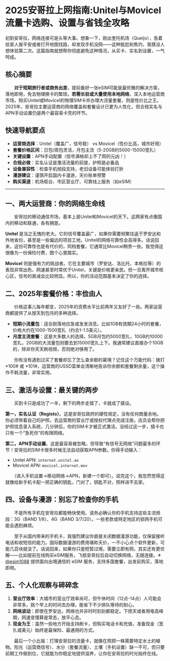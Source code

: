 # 2025安哥拉上网指南:Unitel与Movicel流量卡选购、设置与省钱全攻略

初到安哥拉，网络连接可是头等大事。想象一下，刚出奎托机场（Queijo），急着给家人报平安或者打开地图找路，却发现手机没网——这种尴尬和焦灼，我猜没人想体验第二次。这篇指南就想帮你彻底避免这种情况，从买卡、实名到设置，一气呵成。

## 核心摘要

　　**对于短期旅行者或商务出差**，提前备好一张eSIM可能是最优雅的解决方案，落地即用，免去物理换卡的繁琐。**若需长驻或大量使用本地网络**，深入本地运营商市场，购买Unitel或Movicel的物理SIM卡并办理大流量套餐，则是性价比之王。2025年，安哥拉主要运营商的网络覆盖和套餐设计已更为人性化，但合规实名与APN手动设置仍是两个最容易卡壳的环节。

## 快速导航要点

-   **运营商选择**：Unitel（覆盖广，信号稳） vs Movicel（性价比高，城市好用）
-   **套餐价格区间**：日包/周包灵活，月包主流（5-20GB约5000-15000宽扎）
-   **关键设置**：APN手动配置（信号满格却上不了网的元凶！）
-   **合规必做**：实名认证是激活流量的前提，护照是必备品
-   **设备兼容性**：检查手机频段支持，老旧设备可能体验打折
-   **漫游建议**：谨慎开启国内卡漫游，天价账单预警
-   **购买渠道**：机场柜台、市区营业厅、可靠线上服务（如eSIM）

---

## 一、两大运营商：你的网络生命线

　　安哥拉的移动通信市场，基本上是Unitel和Movicel的天下。这两家有点像国内的移动和联通，各有拥趸。

**Unitel** 是当之无愧的老大。它的信号覆盖最广，如果你需要频繁往返于罗安达和外地省份，甚至是一些偏远的项目工地，Unitel的网络可靠性会高得多。话说回来，这份可靠性也是有代价的，同档套餐，它通常比Movicel稍贵一些。我觉得这很像为一份保险付费，图个心里踏实。

**Movicel** 则是强有力的挑战者。它在主要城市（罗安达、洛比托、本格拉等）的表现非常出色，网速甚至时常优于Unitel，关键是价格更亲民。但一旦离开城市核心区，信号的衰减会比较明显。所以，你的活动范围基本决定了你的选择。

## 二、2025年套餐价格：丰俭由人

　　价格这事儿每年都变，2025年的资费水平比前两年又友好了一些。两家运营商都提供了从按天到包月的多种选择。

-   **短期小流量包**：适合刚落地应急或发发消息。比如1GB有效期24小时的套餐，价格大约在1000-1500宽扎（约合1-1.5美元）。
-   **月度主流套餐**：这是大多数人的选择。5GB月包约5000宽扎，10GB约10000宽扎，20GB的大流量包则要去到15000宽扎上下。我通常建议直接办个10GB的，除非你天天刷视频，否则绝对够用了。

　　你有没有遇到过买了套餐却忘了怎么查余额的窘境？记住这个万能代码：拨打 *100# 或 *101#，运营商的USSD菜单会清晰地告诉你余额和套餐剩余量，这个操作不耗流量，非常实用。

## 三、激活与设置：最关键的两步

　　买到卡只是成功了一半，剩下的两步走错了，卡就成了摆设。

**第一，实名认证（Registo）**。这是安哥拉政府的硬性规定，没有任何商量余地。你必须带着自己的护照，去运营商的营业厅或授权代理点完成注册。店员会帮你把护照信息录入系统，几分钟后，你的SIM卡才被正式激活。没经过这一步，插卡也只有一个“急死你”的有限网络。

**第二，APN手动设置**。这是最容易被忽略，但导致“有信号无网络”问题最多的环节！安哥拉的SIM卡很多时候无法自动获取APN参数。你得手动输入：
-   Unitel APN: `internet.unitel.ao`
-   Movicel APN: `movicel.internet.mov`

　　（进入手机设置->移动网络->APN，新建一个即可）。说完这个，我忽然觉得这就像给新手机卡配一把正确的钥匙，门对了，钥匙不对，照样进不去家。

## 四、设备与漫游：别忘了检查你的手机

　　不是所有手机在安哥拉都能畅快使用。请务必确认你的手机支持这些主流频段：3G（BAND 1/8）、4G（BAND 3/7/20）。一些老款或特定地区的锁网手机可能会遇到麻烦。

　　至于从国内带来的手机卡，我强烈建议你直接关闭数据漫游功能，仅保留接听电话和收短信的能力。国际数据漫游的费用堪称天价，一不小心点个软件更新，可能几百块就没了。话说回来，如果你只是短暂过境，需要立即有网，其实还有更优解——比如提前在线购买eSIM服务，飞抵安哥拉后自动切换网络，无缝连接。✈ [@esim1088](https://t.me/s/esim1088) 提供面向出境通信的 eSIM 服务，支持多国套餐，出发前购买，落地即用。

## 五、个人化观察与碎碎念

1.  **营业厅效率**：大城市的营业厅效率尚可，但午休时间（12点-14点）人可能会非常多。挑个早上的时间去办理，能省下不少排队等待的耐心。
2.  **网络波动**：即使在罗安达，网络也并非时时刻刻都稳定。下雨天或者用电高峰期，网速变慢算是常态，放平心态。
3.  **现金为王**：虽然一些地方开始支持刷卡，但购买电话卡和充值，准备现金（宽扎或美元）始终是最保险、最通用的方式。

　　最后一个小比喻：打理安哥拉的流量卡，就像在照顾一株需要特定水土的植物。阳光（运营商信号）、水分（套餐流量）、土壤（手机设置）缺一不可，但只要前期工作做到位，它就能为你稳定地提供滋养，让你在安哥拉的时光始终在线。